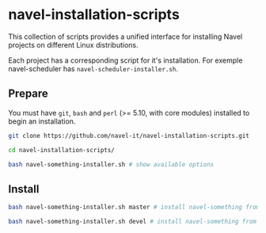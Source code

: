 navel-installation-scripts
==================

This collection of scripts provides a unified interface for installing Navel projects on different Linux distributions.

Each project has a corresponding script for it's installation. For exemple navel-scheduler has `navel-scheduler-installer.sh`.

Prepare
-------

You must have `git`, `bash` and `perl` (>= 5.10, with core modules) installed to begin an installation.

```bash
git clone https://github.com/navel-it/navel-installation-scripts.git

cd navel-installation-scripts/

bash navel-something-installer.sh # show available options
```

Install
------

```bash
bash navel-something-installer.sh master # install navel-something from http://github.com/navel-it/navel-something.git@master

bash navel-something-installer.sh devel # install navel-something from http://github.com/navel-it/navel-something.git@devel
```
